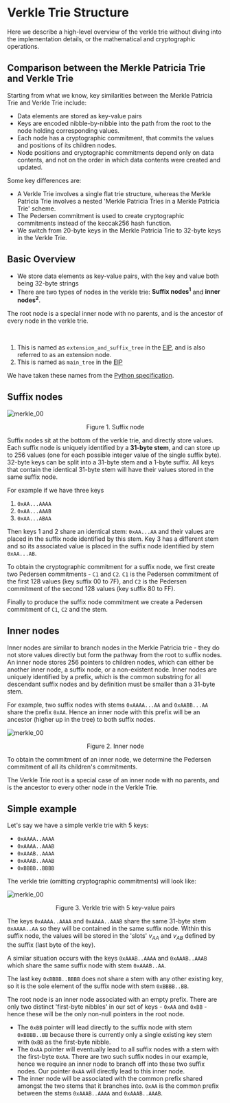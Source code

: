 # Verkle Trie Structure

Here we describe a high-level overview of the verkle trie without diving into the implementation details, or the mathematical and cryptographic operations.

## Comparison between the Merkle Patricia Trie and Verkle Trie

Starting from what we know, key similarities between the Merkle Patricia Trie and Verkle Trie include:
- Data elements are stored as key-value pairs
- Keys are encoded nibble-by-nibble into the path from the root to the node holding corresponding values.
- Each node has a cryptographic commitment, that commits the values and positions of its children nodes. 
- Node positions and cryptographic commitments depend only on data contents, and not on the order in which data contents were created and updated.

Some key differences are:
- A Verkle Trie involves a single flat trie structure, whereas the Merkle Patricia Trie involves a nested 'Merkle Patricia Tries in a Merkle Patricia Trie' scheme.
- The Pedersen commitment is used to create cryptographic commitments instead of the keccak256 hash function.
- We switch from 20-byte keys in the Merkle Patricia Trie to 32-byte keys in the Verkle Trie.

## Basic Overview

- We store data elements as key-value pairs, with the key and value both being 32-byte strings
- There are two types of nodes in the verkle trie: <b>Suffix nodes<sup>1</sup></b> and <b>inner nodes<sup>2</sup></b>.

The root node is a special inner node with no parents, and is the ancestor of every node in the verkle trie.

<br/>

1. This is named as `extension_and_suffix_tree` in the [EIP](https://notes.ethereum.org/@vbuterin/verkle_tree_eip), and is also referred to as an extension node.
2. This is named as `main_tree` in the [EIP](https://notes.ethereum.org/@vbuterin/verkle_tree_eip)

We have taken these names from the [Python specification](https://github.com/ethereum/research/blob/master/verkle_trie_eip/verkle_trie.py).


## Suffix nodes

![merkle_00](/img/suffix_node_0.png)
<p align="center">Figure 1. Suffix node</p>

Suffix nodes sit at the bottom of the verkle trie, and directly store values. Each suffix node is uniquely identified by a **31-byte stem**, and can store up to 256 values (one for each possible integer value of the single suffix byte). 32-byte keys can be split into a 31-byte stem and a 1-byte suffix. All keys that contain the identical 31-byte stem will have their values stored in the same suffix node. 

For example if we have three keys
1. `0xAA...AAAA`
2. `0xAA...AAAB`
3. `0xAA...ABAA`

Then keys 1 and 2 share an identical stem: `0xAA...AA` and their values are placed in the suffix node identified by this stem. Key 3 has a different stem and so its associated value is placed in the suffix node identified by stem `0xAA...AB`.

To obtain the cryptographic commitment for a suffix node, we first create two Pedersen commitments - `C1` and `C2`. `C1` is the Pedersen commitment of the first 128 values (key suffix 00 to 7F), and `C2` is the Pedersen commitment of the second 128 values (key suffix 80 to FF).

Finally to produce the suffix node commitment we create a Pedersen commitment of `C1`, `C2` and the stem.

## Inner nodes

Inner nodes are similar to branch nodes in the Merkle Patricia trie - they do not store values directly but form the pathway from the root to suffix nodes. An inner node stores 256 pointers to children nodes, which can either be another inner node, a suffix node, or a non-existent node. Inner nodes are uniquely identified by a prefix, which is the common substring for all descendant suffix nodes and by definition must be smaller than a 31-byte stem.

For example, two suffix nodes with stems `0xAAAA...AA` and `0xAABB...AA` share the prefix `0xAA`. Hence an inner node with this prefix will be an ancestor (higher up in the tree) to both suffix nodes.

![merkle_00](/img/inner_node.png)
<p align="center">Figure 2. Inner node</p>

To obtain the commitment of an inner node, we determine the Pedersen commitment of all its children's commitments. 

The Verkle Trie root is a special case of an inner node with no parents, and is the ancestor to every other node in the Verkle Trie.

## Simple example

Let's say we have a simple verkle trie with 5 keys:
- `0xAAAA..AAAA`
- `0xAAAA..AAAB`
- `0xAAAB..AAAA`
- `0xAAAB..AAAB`
- `0xBBBB..BBBB`

The verkle trie (omitting cryptographic commitments) will look like:

![merkle_00](/img/verkle_trie_0.png)
<p align="center">Figure 3. Verkle trie with 5 key-value pairs</p>

The keys `0xAAAA..AAAA` and `0xAAAA..AAAB` share the same 31-byte stem `0xAAAA..AA` so they will be contained in the same suffix node. Within this suffix node, the values will be stored in the 'slots' $v_{AA}$ and $v_{AB}$ defined by the suffix (last byte of the key). 

A similar situation occurs with the keys `0xAAAB..AAAA` and `0xAAAB..AAAB` which share the same suffix node with stem `0xAAAB..AA`. 

The last key `0xBBBB..BBBB` does not share a stem with any other existing key, so it is the sole element of the suffix node with stem `0xBBBB..BB`.

The root node is an inner node associated with an empty prefix. There are only two distinct 'first-byte nibbles' in our set of keys - `0xAA` and `0xBB` - hence these will be the only non-null pointers in the root node.
- The `0xBB` pointer will lead directly to the suffix node with stem `0xBBBB..BB` because there is currently only a single existing key stem with `0xBB` as the first-byte nibble.
- The `OxAA` pointer will eventually lead to all suffix nodes with a stem with the first-byte `0xAA`. There are two such suffix nodes in our example, hence we require an inner node to branch off into these two suffix nodes. Our pointer `0xAA` will directly lead to this inner node.
- The inner node will be associated with the common prefix shared amongst the two stems that it branches into. `0xAA` is the common prefix between the stems `0xAAAB..AAAA` and `0xAAAB..AAAB`.

